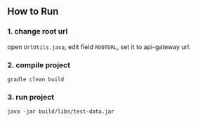 ## How to Run

### 1. change root url

open `UrlUtils.java`, edit field `ROOTURL`, set it to api-gateway url.

### 2. compile project

```shell
gradle clean build
```

### 3. run project

```shell
java -jar build/libs/test-data.jar
```
